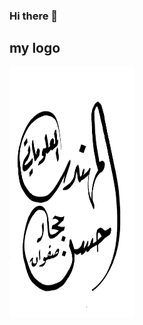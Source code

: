 ### Hi there 👋

<!--
**Eng-Hasan-Hajjar/Eng-Hasan-Hajjar** is a ✨ _special_ ✨ repository because its `README.md` (this file) appears on your GitHub profile.

Here are some ideas to get you started:

- 🔭 I’m currently working on ...
- 🌱 I’m currently learning ...
- 👯 I’m looking to collaborate on ...
- 🤔 I’m looking for help with ...
- 💬 Ask me about ...
- 📫 How to reach me: ...
- 😄 Pronouns: ...
- ⚡ Fun fact: ...
-->


## my logo
<div>
<img src="Eng.Hasan.Hajjar.logo.png" style="float:left;width:200px;height:400px;">
</div>
